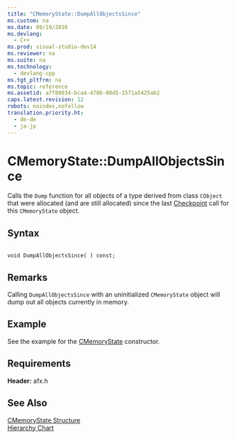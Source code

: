```yaml
---
title: "CMemoryState::DumpAllObjectsSince"
ms.custom: na
ms.date: 09/19/2016
ms.devlang: 
  - C++
ms.prod: visual-studio-dev14
ms.reviewer: na
ms.suite: na
ms.technology: 
  - devlang-cpp
ms.tgt_pltfrm: na
ms.topic: reference
ms.assetid: a7f89034-bca4-4786-88d5-1571a5425ab2
caps.latest.revision: 12
robots: noindex,nofollow
translation.priority.ht: 
  - de-de
  - ja-jp
---
```

# CMemoryState::DumpAllObjectsSince
Calls the `Dump` function for all objects of a type derived from class `CObject` that were allocated (and are still allocated) since the last [Checkpoint](../vs140/CMemoryState--Checkpoint.md) call for this `CMemoryState` object.  
  
## Syntax  
  
```  
  
void DumpAllObjectsSince( ) const;  
```  
  
## Remarks  
 Calling `DumpAllObjectsSince` with an uninitialized `CMemoryState` object will dump out all objects currently in memory.  
  
## Example  
 See the example for the [CMemoryState](../vs140/CMemoryState--CMemoryState.md) constructor.  
  
## Requirements  
 **Header:** afx.h  
  
## See Also  
 [CMemoryState Structure](../vs140/CMemoryState-Structure.md)   
 [Hierarchy Chart](../vs140/Hierarchy-Chart.md)